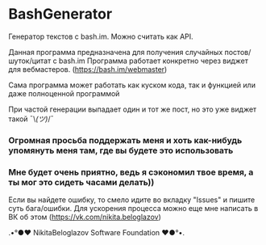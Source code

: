 # BashGenerator
Генератор текстов с bash.im. Можно считать как API.

Данная программа предназначена для получения случайных постов/шуток/цитат с bash.im
Программа работает конкретно через виджет для вебмастеров. (https://bash.im/webmaster)

Сама программа может работать как куском кода, так и функцией или даже полноценной программой

При частой генерации выпадает один и тот же пост, но это уже виджет такой ¯\\_(ツ)_/¯

### Огромная просьба поддержать меня и хоть как-нибудь упомянуть меня там, где вы будете это использовать
### Мне будет очень приятно, ведь я сэкономил твое время, а ты мог это сидеть часами делать))

Если вы найдете ошибку, то смело идите во вкладку "Issues" и пишите суть бага/ошибки.
Для ускорения процесса можно еще мне написать в ВК об этом (https://vk.com/nikita.beloglazov)

.•°●❤ NikitaBeloglazov Software Foundation ❤●°•.
